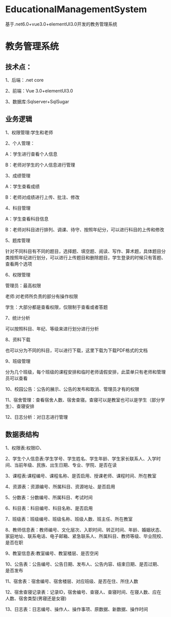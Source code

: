 # EducationalManagementSystem
基于.net6.0+vue3.0+elementUI3.0开发的教务管理系统
# 教务管理系统

## 技术点：

 1、后端：.net core

 2、前端：Vue 3.0+elementUI3.0

 3、数据库:Sqlserver+SqlSugar

## 业务逻辑

1、权限管理:学生和老师

2、个人管理：

  A：学生进行查看个人信息

  B：老师对学生的个人信息进行管理

3、成绩管理

  A：学生查看成绩

  B：老师对成绩进行上传、批注、修改

4、科目管理

  A：学生查看科目信息

  B：老师对科目进行排列、调课、待守、按照年纪分，可以进行科目的上传和修改

5、题库管理

  针对不同科目有不同的题目，选择题、填空题、阅读、写作、算术题，具体题目分类按照年纪进行划分，可以进行上传题目和删除题目，学生登录的时候只有答题、查看两个选项

6、权限管理

 管理员：最高权限

 老师:对老师所负责的部分有操作权限

 学生：大部分都是查看权限，仅限制于查看或者答题

7、统计分析

  可以按照科目、年纪、等级来进行划分进行分析

8、资料下载

  也可以分为不同的科目，可以进行下载，这里下载为下载PDF格式的文档

9、班级管理

  分为几个班级，每个班级的课程安排和临时老师请假安排，此菜单只有老师和管理员可以查看

10、校园公告：公告的展示、公告的发布和取消、管理员才有的权限

11、宿舍管理：查看宿舍人数、宿舍查寝。查寝可以是教室也可以是学生（部分学生）、查寝安排

12、日志分析：对日志进行管理

## 数据表结构

1、权限表:权限ID、

2、学生个人信息表:学生学号、学生姓名、学生年龄、学生家长联系人、入学时间、当前年级、民族、出生日期、专业、学院、是否在读

3、课程表:课程编号、课程名称、是否启用、授课老师、课程时间、所在教室

4、资源表：资源编号、所属科目、资源地址、是否启用

5、分数表：分数编号、所属科目、考试时间

6、科目表：科目编号、科目名称、是否启用

7、班级表：班级编号、班级名称、班级人数、班主任、所在教室

8、教师信息表：教师编号、文化层次、入职时间、转正时间、年龄、婚姻状态、家庭地址、联系电话、电子邮箱、紧急联系人、所属科目、教师等级、毕业院校、是否在职

9、教室信息表:教室编号、教室楼层、是否空闲

10、公告表：公告编号、公告日期、发布人、公告内容、结束日期、是否过期、是否发布

11、宿舍表：宿舍编号、宿舍楼层、对应班级、是否在住、所住人数

12、宿舍查寝记录表：记录ID，宿舍编号、查寝人、查寝时间、在寝人数、应在人数、宿舍类型(男寝还是女寝)

13、日志表：日志编号、操作人、操作事项、原数据、新数据、操作时间
